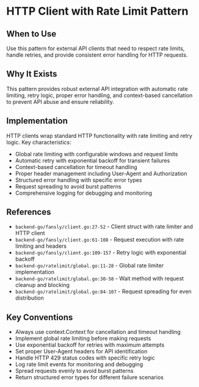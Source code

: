 # HTTP Client with Rate Limit Pattern

## When to Use
Use this pattern for external API clients that need to respect rate limits, handle retries, and provide consistent error handling for HTTP requests.

## Why It Exists
This pattern provides robust external API integration with automatic rate limiting, retry logic, proper error handling, and context-based cancellation to prevent API abuse and ensure reliability.

## Implementation
HTTP clients wrap standard HTTP functionality with rate limiting and retry logic. Key characteristics:

- Global rate limiting with configurable windows and request limits
- Automatic retry with exponential backoff for transient failures
- Context-based cancellation for timeout handling
- Proper header management including User-Agent and Authorization
- Structured error handling with specific error types
- Request spreading to avoid burst patterns
- Comprehensive logging for debugging and monitoring

## References
- `backend-go/fansly/client.go:27-52` - Client struct with rate limiter and HTTP client
- `backend-go/fansly/client.go:61-108` - Request execution with rate limiting and headers
- `backend-go/fansly/client.go:109-157` - Retry logic with exponential backoff
- `backend-go/ratelimit/global.go:11-28` - Global rate limiter implementation
- `backend-go/ratelimit/global.go:30-58` - Wait method with request cleanup and blocking
- `backend-go/ratelimit/global.go:84-107` - Request spreading for even distribution

## Key Conventions
- Always use context.Context for cancellation and timeout handling
- Implement global rate limiting before making requests
- Use exponential backoff for retries with maximum attempts
- Set proper User-Agent headers for API identification
- Handle HTTP 429 status codes with specific retry logic
- Log rate limit events for monitoring and debugging
- Spread requests evenly to avoid burst patterns
- Return structured error types for different failure scenarios